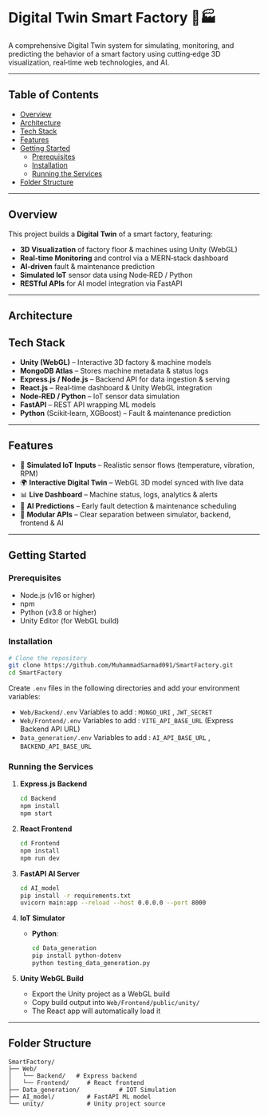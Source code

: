 
# Digital Twin Smart Factory 🚀🏭
A comprehensive Digital Twin system for simulating, monitoring, and predicting the behavior of a smart factory using cutting‑edge 3D visualization, real‑time web technologies, and AI.

---

## Table of Contents

- [Overview](#overview)
- [Architecture](#architecture)
- [Tech Stack](#tech-stack)
- [Features](#features)
- [Getting Started](#getting-started)
  - [Prerequisites](#prerequisites)
  - [Installation](#installation)
  - [Running the Services](#running-the-services)
- [Folder Structure](#folder-structure)

---

## Overview

This project builds a **Digital Twin** of a smart factory, featuring:

- **3D Visualization** of factory floor & machines using Unity (WebGL)
- **Real‑time Monitoring** and control via a MERN‑stack dashboard
- **AI‑driven** fault & maintenance prediction
- **Simulated IoT** sensor data using Node‑RED / Python
- **RESTful APIs** for AI model integration via FastAPI

---

## Architecture



## Tech Stack

* **Unity (WebGL)** – Interactive 3D factory & machine models
* **MongoDB Atlas** – Stores machine metadata & status logs
* **Express.js / Node.js** – Backend API for data ingestion & serving
* **React.js** – Real‑time dashboard & Unity WebGL integration
* **Node‑RED / Python** – IoT sensor data simulation
* **FastAPI** – REST API wrapping ML models
* **Python** (Scikit‑learn, XGBoost) – Fault & maintenance prediction

---

## Features

* 📡 **Simulated IoT Inputs** – Realistic sensor flows (temperature, vibration, RPM)
* 🌍 **Interactive Digital Twin** – WebGL 3D model synced with live data
* 📊 **Live Dashboard** – Machine status, logs, analytics & alerts
* 🤖 **AI Predictions** – Early fault detection & maintenance scheduling
* 🔌 **Modular APIs** – Clear separation between simulator, backend, frontend & AI

---

## Getting Started

### Prerequisites

* Node.js (v16 or higher)
* npm
* Python (v3.8 or higher)
* Unity Editor (for WebGL build)

### Installation

```bash
# Clone the repository
git clone https://github.com/MuhammadSarmad091/SmartFactory.git
cd SmartFactory
```

Create `.env` files in the following directories and add your environment variables:

* `Web/Backend/.env`         Variables to add : `MONGO_URI` , `JWT_SECRET`
* `Web/Frontend/.env`        Variables to add : `VITE_API_BASE_URL` (Express Backend API URL)
* `Data_generation/.env`     Variables to add : `AI_API_BASE_URL` , `BACKEND_API_BASE_URL`


### Running the Services

1. **Express.js Backend**

   ```bash
   cd Backend
   npm install
   npm start
   ```
2. **React Frontend**

   ```bash
   cd Frontend
   npm install
   npm run dev
   ```
3. **FastAPI AI Server**

   ```bash
   cd AI_model
   pip install -r requirements.txt
   uvicorn main:app --reload --host 0.0.0.0 --port 8000
   ```
4. **IoT Simulator**

   * **Python**:

     ```bash
     cd Data_generation
     pip install python-dotenv
     python testing_data_generation.py
     ```
5. **Unity WebGL Build**

   * Export the Unity project as a WebGL build
   * Copy build output into `Web/Frontend/public/unity/`
   * The React app will automatically load it

---

## Folder Structure

```
SmartFactory/
├── Web/           
│   └── Backend/   # Express backend
│   └── Frontend/     # React frontend
├── Data_generation/           # IOT Simulation
├── AI_model/         # FastAPI ML model
└── unity/            # Unity project source
```



